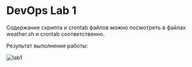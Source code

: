 # DevOps Lab 1

Содержание скрипта и crontab файлов можно посмотреть в файлах weather.sh и crontab соответственно.

Результат выполнения работы:

![lab1](https://github.com/user-attachments/assets/a2979210-5a4b-4acb-8141-165c5e193be3)
